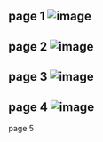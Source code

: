 page 1
![image](https://github.com/su-sumico/edsj/assets/161304268/f0a9d93a-58d4-4714-a95d-4f03c308b6d2)
---
page 2
![image](https://github.com/su-sumico/edsj/assets/161304268/74c2bd9a-f474-4953-adb4-890d9817ddcc)
---
page 3
![image](https://github.com/su-sumico/edsj/assets/161304268/caa01bea-101f-46d8-904d-1a7dc6fc6de5)
---
page 4
![image](https://github.com/su-sumico/edsj/assets/161304268/02969606-2ded-4836-b859-a707d04f18a4)
---
page 5

